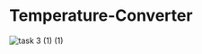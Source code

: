 # Temperature-Converter

![task 3 (1) (1)](https://user-images.githubusercontent.com/67187699/160670483-0444fd38-efc1-4809-af7d-c8be920a5045.png)
